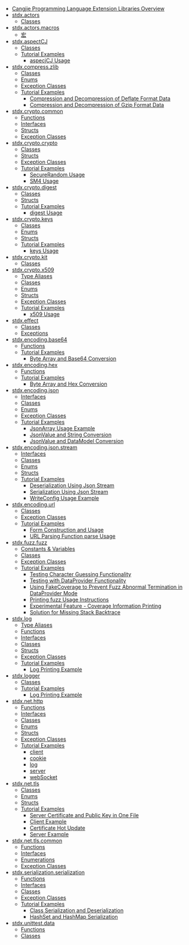 - [Cangjie Programming Language Extension Libraries Overview](libs_stdx_en/libs_overview.md)
- [stdx.actors](libs_stdx_en/actors/actors_package_overview.md)
    - [Classes](libs_stdx_en/actors/actors_package_api/actors_package_classes.md)
- [stdx.actors.macros](libs_stdx_en/actors/macros/macros_package_overview.md)
    - [宏](libs_stdx_en/actors/macros/macros_package_api/macros_package_macros.md)
- [stdx.aspectCJ](libs_stdx_en/aspectCJ/aspectCJ_package_overview.md)
    - [Classes](libs_stdx_en/aspectCJ/aspectCJ_package_api/aspectCJ_package_classes.md)
    - [Tutorial Examples]()
        - [aspecjCJ Usage](libs_stdx_en/aspectCJ/aspectCJ_samples/aspectCJ_sample.md)
- [stdx.compress.zlib](libs_stdx_en/compress/zlib/zlib_package_overview.md)
    - [Classes](libs_stdx_en/compress/zlib/zlib_package_api/zlib_package_classes.md)
    - [Enums](libs_stdx_en/compress/zlib/zlib_package_api/zlib_package_enums.md)
    - [Exception Classes](libs_stdx_en/compress/zlib/zlib_package_api/zlib_package_exceptions.md)
    - [Tutorial Examples]()
        - [Compression and Decompression of Deflate Format Data](libs_stdx_en/compress/zlib/zlib_samples/deflate_compress_decompress.md)
        - [Compression and Decompression of Gzip Format Data](libs_stdx_en/compress/zlib/zlib_samples/gzip_compress_decompress.md)
- [stdx.crypto.common](libs_stdx_en/crypto/common/crypto_common_package_overview.md)
    - [Functions](libs_stdx_en/crypto/common/crypto_common_package_api/crypto_common_package_funcs.md)
    - [Interfaces](libs_stdx_en/crypto/common/crypto_common_package_api/crypto_common_package_interfaces.md)
    - [Structs](libs_stdx_en/crypto/common/crypto_common_package_api/crypto_common_package_structs.md)
    - [Exception Classes](libs_stdx_en/crypto/common/crypto_common_package_api/crypto_common_package_exceptions.md)
- [stdx.crypto.crypto](libs_stdx_en/crypto/crypto/crypto_package_overview.md)
    - [Classes](libs_stdx_en/crypto/crypto/crypto_package_api/crypto_package_classes.md)
    - [Structs](libs_stdx_en/crypto/crypto/crypto_package_api/crypto_package_structs.md)
    - [Exception Classes](libs_stdx_en/crypto/crypto/crypto_package_api/crypto_package_exceptions.md)
    - [Tutorial Examples]()
        - [SecureRandom Usage](libs_stdx_en/crypto/crypto/crypto_samples/sample_secure_random.md)
        - [SM4 Usage](libs_stdx_en/crypto/crypto/crypto_samples/sample_crypto.md)
- [stdx.crypto.digest](libs_stdx_en/crypto/digest/crypto_digest_package_overview.md)
    - [Classes](libs_stdx_en/crypto/digest/digest_package_api/digest_package_classes.md)
    - [Structs](libs_stdx_en/crypto/digest/digest_package_api/digest_package_structs.md)
    - [Tutorial Examples]()
        - [digest Usage](libs_stdx_en/crypto/digest/digest_samples/sample_digest.md)
- [stdx.crypto.keys](libs_stdx_en/crypto/keys/keys_package_overview.md)
    - [Classes](libs_stdx_en/crypto/keys/keys_package_api/keys_package_classes.md)
    - [Enums](libs_stdx_en/crypto/keys/keys_package_api/keys_package_enums.md)
    - [Structs](libs_stdx_en/crypto/keys/keys_package_api/keys_package_structs.md)
    - [Tutorial Examples]()
        - [keys Usage](libs_stdx_en/crypto/keys/keys_samples/sample_keys.md)
- [stdx.crypto.kit](libs_stdx_en/crypto/kit/crypto_kit_package_overview.md)
    - [Classes](libs_stdx_en/crypto/kit/crypto_kit_package_api/crypto_kit_package_classes.md)
- [stdx.crypto.x509](libs_stdx_en/crypto/x509/x509_package_overview.md)
    - [Type Aliases](libs_stdx_en/crypto/x509/x509_package_api/x509_package_type.md)
    - [Classes](libs_stdx_en/crypto/x509/x509_package_api/x509_package_classes.md)
    - [Enums](libs_stdx_en/crypto/x509/x509_package_api/x509_package_enums.md)
    - [Structs](libs_stdx_en/crypto/x509/x509_package_api/x509_package_structs.md)
    - [Exception Classes](libs_stdx_en/crypto/x509/x509_package_api/x509_package_exceptions.md)
    - [Tutorial Examples]()
        - [x509 Usage](libs_stdx_en/crypto/x509/x509_samples/sample_x509.md)
- [stdx.effect](libs_stdx_en/effect/effect_package_overview.md)
    - [Classes](libs_stdx_en/effect/effect_package_api/effect_package_classes.md)
    - [Exceptions](libs_stdx_en/effect/effect_package_api/effect_package_exceptions.md)
- [stdx.encoding.base64](libs_stdx_en/encoding/base64/base64_package_overview.md)
    - [Functions](libs_stdx_en/encoding/base64/base64_package_api/base64_package_funcs.md)
    - [Tutorial Examples]()
        - [Byte Array and Base64 Conversion](libs_stdx_en/encoding/base64/base64_samples/base64.md)
- [stdx.encoding.hex](libs_stdx_en/encoding/hex/hex_package_overview.md)
    - [Functions](libs_stdx_en/encoding/hex/hex_package_api/hex_package_funcs.md)
    - [Tutorial Examples]()
        - [Byte Array and Hex Conversion](libs_stdx_en/encoding/hex/hex_samples/hex.md)
- [stdx.encoding.json](libs_stdx_en/encoding/json/json_package_overview.md)
    - [Interfaces](libs_stdx_en/encoding/json/json_package_api/encoding_json_package_interfaces.md)
    - [Classes](libs_stdx_en/encoding/json/json_package_api/encoding_json_package_classes.md)
    - [Enums](libs_stdx_en/encoding/json/json_package_api/encoding_json_package_enums.md)
    - [Exception Classes](libs_stdx_en/encoding/json/json_package_api/encoding_json_package_exceptions.md)
    - [Tutorial Examples]()
        - [JsonArray Usage Example](libs_stdx_en/encoding/json/json_samples/json_array_sample.md)
        - [JsonValue and String Conversion](libs_stdx_en/encoding/json/json_samples/json_value_sample.md)
        - [JsonValue and DataModel Conversion](libs_stdx_en/encoding/json/json_samples/to_json_sample.md)
- [stdx.encoding.json.stream](libs_stdx_en/encoding/json_stream/json_stream_package_overview.md)
    - [Interfaces](libs_stdx_en/encoding/json_stream/json_stream_package_api/encoding_json_stream_package_interfaces.md)
    - [Classes](libs_stdx_en/encoding/json_stream/json_stream_package_api/encoding_json_stream_package_classes.md)
    - [Enums](libs_stdx_en/encoding/json_stream/json_stream_package_api/encoding_json_stream_package_enums.md)
    - [Structs](libs_stdx_en/encoding/json_stream/json_stream_package_api/encoding_json_stream_package_structs.md)
    - [Tutorial Examples]()
        - [Deserialization Using Json Stream](libs_stdx_en/encoding/json_stream/json_stream_samples/sample_json_reader.md)
        - [Serialization Using Json Stream](libs_stdx_en/encoding/json_stream/json_stream_samples/sample_json_writer.md)
        - [WriteConfig Usage Example](libs_stdx_en/encoding/json_stream/json_stream_samples/sample_json_writeconfig.md)
- [stdx.encoding.url](libs_stdx_en/encoding/url/url_package_overview.md)
    - [Classes](libs_stdx_en/encoding/url/url_package_api/url_package_classes.md)
    - [Exception Classes](libs_stdx_en/encoding/url/url_package_api/url_package_exceptions.md)
    - [Tutorial Examples]()
        - [Form Construction and Usage](libs_stdx_en/encoding/url/url_samples/form.md)
        - [URL Parsing Function parse Usage](libs_stdx_en/encoding/url/url_samples/url_parse.md)
- [stdx.fuzz.fuzz](libs_stdx_en/fuzz/fuzz_package_overview.md)
    - [Constants & Variables](libs_stdx_en/fuzz/fuzz_package_api/fuzz_package_constants_vars.md)
    - [Classes](libs_stdx_en/fuzz/fuzz_package_api/fuzz_package_classes.md)
    - [Exception Classes](libs_stdx_en/fuzz/fuzz_package_api/fuzz_package_exceptions.md)
    - [Tutorial Examples]()
        - [Testing Character Guessing Functionality](libs_stdx_en/fuzz/fuzz_samples/basic_fuzzing_test.md)
        - [Testing with DataProvider Functionality](libs_stdx_en/fuzz/fuzz_samples/dataprovider_usage.md)
        - [Using FakeCoverage to Prevent Fuzz Abnormal Termination in DataProvider Mode](libs_stdx_en/fuzz/fuzz_samples/fake_coverage_usage.md)
        - [Printing fuzz Usage Instructions](libs_stdx_en/fuzz/fuzz_samples/print_cj-fuzz_usage.md)
        - [Experimental Feature - Coverage Information Printing](libs_stdx_en/fuzz/fuzz_samples/print_coverage.md)
        - [Solution for Missing Stack Backtrace](libs_stdx_en/fuzz/fuzz_samples/stack_backtrace_missing_solution.md)
- [stdx.log](libs_stdx_en/log/log_package_overview.md)
    - [Type Aliases](libs_stdx_en/log/log_package_api/log_package_types.md)
    - [Functions](libs_stdx_en/log/log_package_api/log_package_funcs.md)
    - [Interfaces](libs_stdx_en/log/log_package_api/log_package_interfaces.md)
    - [Classes](libs_stdx_en/log/log_package_api/log_package_classes.md)
    - [Structs](libs_stdx_en/log/log_package_api/log_package_structs.md)
    - [Exception Classes](libs_stdx_en/log/log_package_api/log_package_exceptions.md)
    - [Tutorial Examples]()
        - [Log Printing Example](libs_stdx_en/log/log_samples/log_sample.md)
- [stdx.logger](libs_stdx_en/logger/logger_package_overview.md)
    - [Classes](libs_stdx_en/logger/logger_package_api/logger_package_classes.md)
    - [Tutorial Examples]()
        - [Log Printing Example](libs_stdx_en/logger/logger_samples/logger_sample.md)
- [stdx.net.http](libs_stdx_en/net/http/http_package_overview.md)
    - [Functions](libs_stdx_en/net/http/http_package_api/http_package_funcs.md)
    - [Interfaces](libs_stdx_en/net/http/http_package_api/http_package_interfaces.md)
    - [Classes](libs_stdx_en/net/http/http_package_api/http_package_classes.md)
    - [Enums](libs_stdx_en/net/http/http_package_api/http_package_enums.md)
    - [Structs](libs_stdx_en/net/http/http_package_api/http_package_structs.md)
    - [Exception Classes](libs_stdx_en/net/http/http_package_api/http_package_exceptions.md)
    - [Tutorial Examples]()
        - [client](libs_stdx_en/net/http/http_samples/http_client.md)
        - [cookie](libs_stdx_en/net/http/http_samples/cookie.md)
        - [log](libs_stdx_en/net/http/http_samples/log.md)
        - [server](libs_stdx_en/net/http/http_samples/http_server.md)
        - [webSocket](libs_stdx_en/net/http/http_samples/webSocket.md)
- [stdx.net.tls](libs_stdx_en/net/tls/tls_package_overview.md)
    - [Classes](libs_stdx_en/net/tls/tls_package_api/tls_package_classes.md)
    - [Enums](libs_stdx_en/net/tls/tls_package_api/tls_package_enums.md)
    - [Structs](libs_stdx_en/net/tls/tls_package_api/tls_package_structs.md)
    - [Tutorial Examples]()
        - [Server Certificate and Public Key in One File](libs_stdx_en/net/tls/tls_samples/cert_key.md)
        - [Client Example](libs_stdx_en/net/tls/tls_samples/client.md)
        - [Certificate Hot Update](libs_stdx_en/net/tls/tls_samples/hot_update_cert.md)
        - [Server Example](libs_stdx_en/net/tls/tls_samples/server.md)
- [stdx.net.tls.common](libs_stdx_en/net/tls/common/tls_common_package_overview.md)
    - [Functions](libs_stdx_en/net/tls/common/tls_common_package_api/tls_common_package_funcs.md)
    - [Interfaces](libs_stdx_en/net/tls/common/tls_common_package_api/tls_common_package_interfaces.md)
    - [Enumerations](libs_stdx_en/net/tls/common/tls_common_package_api/tls_common_package_enums.md)
    - [Exception Classes](libs_stdx_en/net/tls/common/tls_common_package_api/tls_common_package_exceptions.md)
- [stdx.serialization.serialization](libs_stdx_en/serialization/serialization_package_overview.md)
    - [Functions](libs_stdx_en/serialization/serialization_package_api/serialization_package_functions.md)
    - [Interfaces](libs_stdx_en/serialization/serialization_package_api/serialization_package_interfaces.md)
    - [Classes](libs_stdx_en/serialization/serialization_package_api/serialization_package_classes.md)
    - [Exception Classes](libs_stdx_en/serialization/serialization_package_api/serialization_package_exceptions.md)
    - [Tutorial Examples]()
        - [Class Serialization and Deserialization](libs_stdx_en/serialization/serialization_samples/serialize_and_deserialize_class.md)
        - [HashSet and HashMap Serialization](libs_stdx_en/serialization/serialization_samples/serialize_hashmap_and_hashset.md)
- [stdx.unittest.data](libs_stdx_en/unittest/data/data_package_overview.md)
    - [Functions](libs_stdx_en/unittest/data/data_package_api/data_package_functions.md)
    - [Classes](libs_stdx_en/unittest/data/data_package_api/data_package_classes.md)
